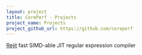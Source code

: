 ```yaml
---
layout: project
title: CorePerf - Projects
project_name: Projects
project_github_url: https://github.com/coreperf
---
```


<div>
  <a class="project_title" href="/projects/rejit/">Rejit</a>
  fast SIMD-able JIT regular expression compiler
</div>
